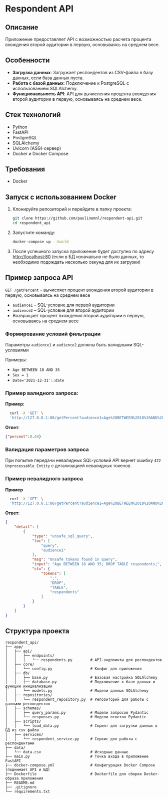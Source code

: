 # Respondent API

## Описание
Приложение предоставляет API с возможностью расчета процента вхождения второй аудитории в первую, основываясь на среднем весе.


## Особенности

- **Загрузка данных**: Загружает респондентов из CSV-файла в базу данных, если база данных пуста.
- **Работа с базой данных**: Подключение к PostgreSQL с использованием SQLAlchemy.
- **Функциональность API**: API для вычисления процента вхождения второй аудитории в первую, основываясь на среднем весе.

## Стек технологий

- Python
- FastAPI
- PostgreSQL
- SQLAlchemy
- Uvicorn (ASGI-сервер)
- Docker и Docker Compose

## Требования

- Docker

## Запуск с использованием Docker

1. Клонируйте репозиторий и перейдите в папку проекта:

    ```bash
    git clone https://github.com/paulinemnl/respondent-api.git
    cd respondent_api
    ```

2. Запустите команду:

    ```bash
    docker-compose up --build
    ```

2. После успешного запуска приложение будет доступно по адресу [http://localhost:80](http://localhost:80) 
(если в БД изначально не было данных, то необходимо подождать несколько секунд для их загрузки)


## Пример запроса API

`GET /getPercent` – вычисляет процент вхождения второй аудитории в первую, основываясь на среднем весе
- `audience1` – SQL-условие для первой аудитории
- `audience2` – SQL-условие для второй аудитории
- Возвращает процент вхождения второй аудитории в первую, основываясь на среднем весе

### Формирование условий фильтрации

Параметры `audience1` и `audience2` должны быть валидными SQL-условиями


Примеры:
- `Age BETWEEN 18 AND 35`
- `Sex = 1`
- `Date='2021-12-31'::date`


### Пример валидного запроса:
**Пример:**
```bash
  curl -X 'GET' \
  'http://127.0.0.1:80/getPercent?audience1=Age%20BETWEEN%2018%20AND%2035&audience2=Sex%20=%202%20AND%20Age%20>=%2018'
  ```

**Ответ**:
```json
{"percent":0.44}
```

### Валидация параметров запроса
При попытке передачи невалидных SQL-условий API вернет ошибку `422
Unprocessable Entity` с детализацией невалидных токенов. 

### Пример невалидного запроса
**Пример**
```bash
  curl -X 'GET' \
  'http://127.0.0.1:80/getPercent?audience1=Age%20BETWEEN%2018%20AND%2035;%20DROP%20TABLE%20respondents;&audience2=sex=1'
  ```

**Ответ**:
```json
{
    "detail": [
        {
            "type": "unsafe_sql_query",
            "loc": [
                "query",
                "audience1"
            ],
            "msg": "Unsafe tokens found in query",
            "input": "Age BETWEEN 18 AND 35; DROP TABLE respondents;",
            "ctx": {
                "tokens": [
                    ";",
                    "DROP",
                    "TABLE",
                    "respondents"
                ]
            }
        }
    ]
}
```

## Структура проекта
```
respondent_api/  
├── app/  
│   ├── api/  
│   │   ├── endpoints/  
│   │   │   └── respondents.py        # API-эндпоинты для респондентов 
│   ├── core/  
│   │   └── config.py                 # Конфиг для приложения
│   ├── db/  
│   │   ├── base.py                   # Базовая настройка SQLAlchemy
│   │   ├── database.py               # Подключение к базе данных и функции инициализации
│   │   └── models.py                 # Модели данных SQLAlchemy 
│   ├── repositories/  
│   │   └── respondent_repository.py  # Репозиторий для работы с данными респондентов 
│   ├── schemas/  
│   │   ├── query_params.py           # Модели запросов Pydantic
│   │   └── responses.py              # Модели ответов Pydantic
│   ├── scripts/  
│   │   └── load_data.py              # Скрипт для загрузки данных в БД из csv файла
│   ├── services/  
│   │   └── respondent_service.py     # Сервис для работы с респондентами
├── data/  
│   └── data.csv                      # Исходные данные 
├── main.py                           # Точка входа в приложение FastAPI
├── docker-compose.yml                # Конфигурация Docker Compose (поднимает API и БД)
├── Dockerfile                        # Dockerfile для сборки Docker-образа приложения
├── README.md
├── .gitignore
└── requirements.txt
```